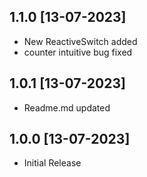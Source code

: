 ## 1.1.0 [13-07-2023]

- New ReactiveSwitch added
- counter intuitive bug fixed

## 1.0.1 [13-07-2023]

- Readme.md updated

## 1.0.0 [13-07-2023]

- Initial Release
